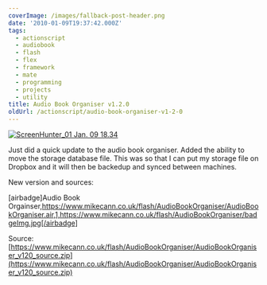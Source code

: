 ```yaml
---
coverImage: /images/fallback-post-header.png
date: '2010-01-09T19:37:42.000Z'
tags:
  - actionscript
  - audiobook
  - flash
  - flex
  - framework
  - mate
  - programming
  - projects
  - utility
title: Audio Book Organiser v1.2.0
oldUrl: /actionscript/audio-book-organiser-v1-2-0
---
```


[![ScreenHunter_01 Jan. 09 18.34](/wp-content/uploads/2010/01/ScreenHunter_01-Jan.-09-18.34.jpg "ScreenHunter_01 Jan. 09 18.34")](/wp-content/uploads/2010/01/ScreenHunter_01-Jan.-09-18.34.jpg)

Just did a quick update to the audio book organiser. Added the ability to move the storage database file. This was so that I can put my storage file on Dropbox and it will then be backedup and synced between machines.

<!-- more -->

New version and sources:

[airbadge]Audio Book Orgainser,https://www.mikecann.co.uk/flash/AudioBookOrganiser/AudioBookOrganiser.air,1,https://www.mikecann.co.uk/flash/AudioBookOrganiser/badgeImg.jpg[/airbadge]

Source: [https://www.mikecann.co.uk/flash/AudioBookOrganiser/AudioBookOrganiser_v120_source.zip](https://www.mikecann.co.uk/flash/AudioBookOrganiser/AudioBookOrganiser_v120_source.zip)
